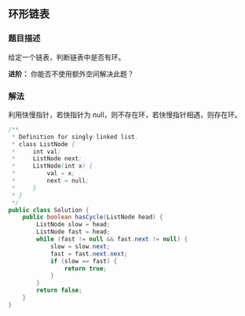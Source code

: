 ## 环形链表
### 题目描述

给定一个链表，判断链表中是否有环。

**进阶：**
你能否不使用额外空间解决此题？

### 解法

利用快慢指针，若快指针为 null，则不存在环，若快慢指针相遇，则存在环。

```java
/**
 * Definition for singly-linked list.
 * class ListNode {
 *     int val;
 *     ListNode next;
 *     ListNode(int x) {
 *         val = x;
 *         next = null;
 *     }
 * }
 */
public class Solution {
    public boolean hasCycle(ListNode head) {
        ListNode slow = head;
        ListNode fast = head;
        while (fast != null && fast.next != null) {
            slow = slow.next;
            fast = fast.next.next;
            if (slow == fast) {
                return true;
            }
        }
        return false;
    }
}
```
